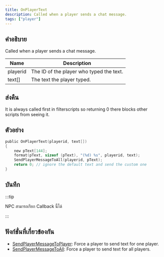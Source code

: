 ```yaml
---
title: OnPlayerText
description: Called when a player sends a chat message.
tags: ["player"]
---
```


## คำอธิบาย

Called when a player sends a chat message.

| Name     | Description                              |
| -------- | ---------------------------------------- |
| playerid | The ID of the player who typed the text. |
| text[]   | The text the player typed.               |

## ส่งคืน

It is always called first in filterscripts so returning 0 there blocks other scripts from seeing it.

## ตัวอย่าง

```c
public OnPlayerText(playerid, text[])
{
    new pText[144];
    format(pText, sizeof (pText), "(%d) %s", playerid, text);
    SendPlayerMessageToAll(playerid, pText);
    return 0; // ignore the default text and send the custom one
}
```

## บันทึก

:::tip

NPC สามารถเรียก Callback นี้ได้

:::

## ฟังก์ชั่นที่เกี่ยวข้องกัน

- [SendPlayerMessageToPlayer](../../scripting/functions/SendPlayerMessageToPlayer.md): Force a player to send text for one player.
- [SendPlayerMessageToAll](../../scripting/functions/SendPlayerMessageToAll.md): Force a player to send text for all players.
